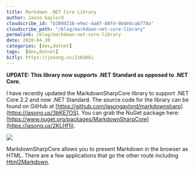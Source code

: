 ```yaml
---
title: Markdown .NET Core Library
author: Jason Gaylord
cloudscribe_id: "b300d216-e9ac-4a8f-80fd-0bdebcab778a"
cloudscribe_path: "/blog/markdown-net-core-library"
permalink: /blog/markdown-net-core-library
date: 2020-04-30
categories: [dev,dotnet]
tags:  [dev,dotnet]
bitly: https://jasong.us/2zKdA6i
---
```


**UPDATE: This library now supports .NET Standard as opposed to .NET Core.**

I have recently updated the MarkdownSharpCore library to support .NET Core 2.2 and now .NET Standard. The source code for the library can be found on GitHub at [https://github.com/jasongaylord/markdownsharp](https://jasong.us/3bKE7OS). You can grab the NuGet package here: [https://www.nuget.org/packages/MarkdownSharpCore](https://jasong.us/2KLHf1i).

[![](https://cdn.jasongaylord.com/images/2020/04/30/NuGet-MarkdownSharpCore.jpg)](https://jasong.us/mdsnuget)

MarkdownSharpCore allows you to present Markdown in the browser as HTML. There are a few applications that go the other route including [Html2Markdown](https://jasong.us/2YhbpRO).